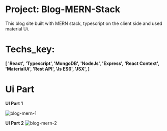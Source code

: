 # Project: Blog-MERN-Stack
This blog site built with MERN stack,  typescript on the client side and used material Ui. 

 # Techs_key: 
 **[
      'React',
      'Typescript',
      'MongoDB',
      'NodeJs',
      'Express',
      'React Context',
      'MaterialUi',
      'Rest API',
      'Js ES6',
      'JSX',
    ]**

# Ui Part 

**UI Part 1** 

![blog-mern-1](https://user-images.githubusercontent.com/55433159/128838884-b5198151-7bad-4c22-9287-75141eb59cf1.gif)

**UI Part 2** 
![blog-mern-2](https://user-images.githubusercontent.com/55433159/128838023-54e0dac3-836a-4481-85b2-faacea752ea7.gif)
